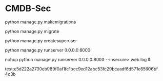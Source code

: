 # CMDB-Sec
python manage.py makemigrations

python manage.py migrate

python manage.py createsuperuser

python manage.py runserver 0.0.0.0:8000

nohup python manage.py runserver 0.0.0.0:8000  --insecure> web.log &

test:e5d222a2730eb989f0af1fc1bcc9ed12abc53fc29bcaadf6d571e65606bf4c3b

